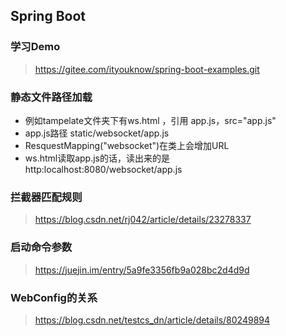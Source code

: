 ## Spring Boot

### 学习Demo

> https://gitee.com/ityouknow/spring-boot-examples.git

### 静态文件路径加载

- 例如tampelate文件夹下有ws.html ，引用 app.js，src="app.js"
- app.js路径  static/websocket/app.js
- ResquestMapping("websocket")在类上会增加URL
- ws.html读取app.js的话，读出来的是http:localhost:8080/websocket/app.js

### 拦截器匹配规则

> https://blog.csdn.net/rj042/article/details/23278337

### 启动命令参数

> https://juejin.im/entry/5a9fe3356fb9a028bc2d4d9d

### WebConfig的关系

> https://blog.csdn.net/testcs_dn/article/details/80249894